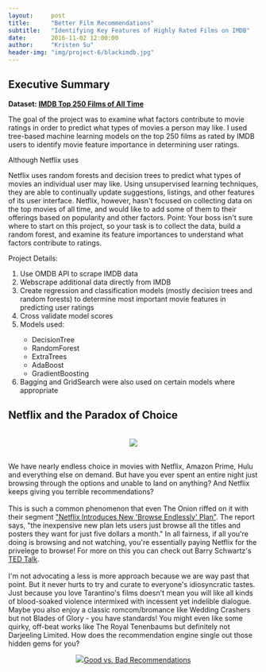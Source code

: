 ```yaml
---
layout:     post
title:      "Better Film Recommendations"
subtitle:   "Identifying Key Features of Highly Rated Films on IMDB"
date:       2016-11-02 12:00:00
author:     "Kristen Su"
header-img: "img/project-6/blackimdb.jpg"
---
```


<div>
<h2 class="section-heading">Executive Summary</h2>

  <p><b> Dataset: <a href="http://www.imdb.com/chart/top" target="_blank"> IMDB Top 250 Films of All Time </a> </b></p>
  <p> The goal of the project was to examine what factors contribute to movie ratings in order to predict what types of movies a person may like. I used tree-based machine learning models on the top 250 films as rated by IMDB users to identify movie feature importance in determining user ratings. 

  Although Netflix uses

Netflix uses random forests and decision trees to predict what types of movies an individual user may like.
Using unsupervised learning techniques, they are able to continually update suggestions, listings, and other features of its user interface.
Netflix, however, hasn't focused on collecting data on the top movies of all time, and would like to add some of them to their offerings based on popularity and other factors.
Point: Your boss isn't sure where to start on this project, so your task is to collect the data, build a random forest, and examine its feature importances to understand what factors contribute to ratings.


  </p>

  <p>Project Details:
  <ol>
    <li> Use OMDB API to scrape IMDB data </li>
    <li> Webscrape additional data directly from IMDB </li>
    <li> Create regression and classification models (mostly decision trees and random forests) to determine most important movie features in predicting user ratings </li>
    <li>Cross validate model scores</li>
    <li>Models used:</li>
      <ul>
        <li>DecisionTree</li>
        <li>RandomForest</li>
        <li>ExtraTrees</li>
        <li>AdaBoost</li>
        <li>GradientBoosting</li>
      </ul>
      <li>Bagging and GridSearch were also used on certain models where appropriate </li>
  </ol>

  

<h2 class="section-heading">Netflix and the Paradox of Choice</h2>
<br>

<div align = 'center'>  
    <a href="#">
      <img src="{{ site.baseurl }}/img/project-6/netflix.jpg"></a>
</div>
<br>

<p> We have nearly endless choice in movies with Netflix, Amazon Prime, Hulu and everything else on demand. But have you ever spent an entire night just browsing through the options and unable to land on anything? And Netflix keeps giving you terrible recommendations?
<br>
<br>
This is such a common phenomenon that even The Onion riffed on it with their segment <a href="http://www.theonion.com/video/netflix-introduces-new-browse-endlessly-plan-35308" target="_blank">"Netflix Introduces New 'Browse Endlessly' Plan"</a>. The report says, "the inexpensive new plan lets users just browse all the titles and posters they want for just five dollars a month." In all fairness, if all you're doing is browsing and not watching, you're essentially paying Netflix for the privelege to browse!
For more on this you can check out Barry Schwartz's <a href="https://www.ted.com/talks/barry_schwartz_on_the_paradox_of_choice" target="_blank">TED Talk</a>. 
<br>
<br>
I'm not advocating a less is more approach because we are way past that point. But it never hurts to try and curate to everyone's idiosyncratic tastes. Just because you love Tarantino's films doesn't mean you will like all kinds of blood-soaked violence intermixed with incessent yet indelible dialogue. Maybe you also enjoy a classic romcom/bromance like Wedding Crashers but not Blades of Glory - you have standards! You might even like some quirky, off-beat works like The Royal Tenenbaums but definitely not Darjeeling Limited. How does the recommendation engine single out those hidden gems for you?
</p>
<div align = 'center'>  
    <a href="#">
      <img src="{{ site.baseurl }}/img/project-6/white.jpg">Good vs. Bad Recommendations</a>
</div>
